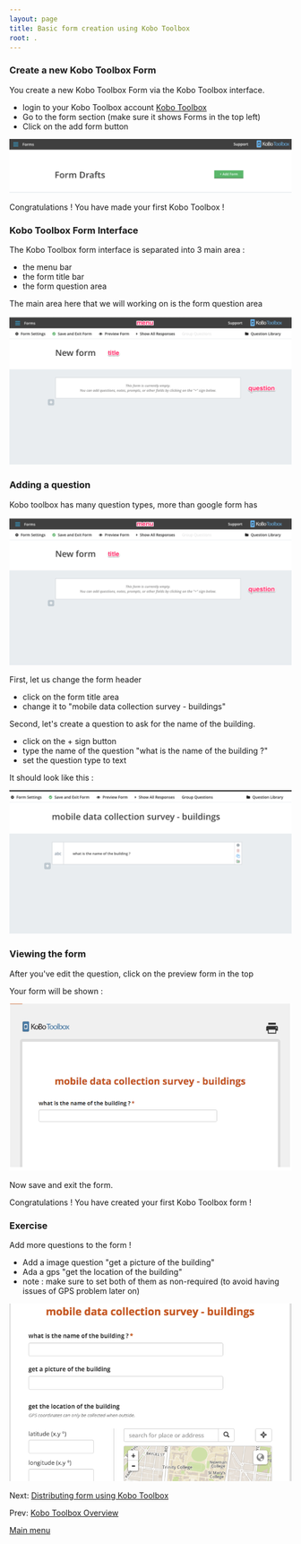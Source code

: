 ```yaml
---
layout: page
title: Basic form creation using Kobo Toolbox
root: .
---
```


### Create a new Kobo Toolbox Form

You create a new Kobo Toolbox Form via the Kobo Toolbox interface.

- login to your Kobo Toolbox account [Kobo Toolbox](http://kf.kobotoolbox.org)
- Go to the form section (make sure it shows Forms in the top left)
- Click on the add form button

![](img/kobo-toolbox-02-01.png)

Congratulations ! You have made your first Kobo Toolbox  !

### Kobo Toolbox Form Interface

The Kobo Toolbox form interface is separated into 3 main area :

- the menu bar
- the form title bar
- the form question area

The main area here that we will working on is the form question area

![](img/kobo-toolbox-02-02.png)

### Adding a question

Kobo toolbox has many question types, more than google form has

![](img/kobo-toolbox-02-02.png)

First, let us change the form header

- click on the form title area
- change it to "mobile data collection survey - buildings"

Second, let's create a question to ask for the name of the building.

- click on the + sign button
- type the name of the question "what is the name of the building ?"
- set the question type to text

It should look like this :

![](img/kobo-toolbox-02-04.png)

### Viewing the form

After you've edit the question, click on the preview form in the top

Your form will be shown :

![](img/kobo-toolbox-02-05.png)

Now save and exit the form.

Congratulations ! You have created your first Kobo Toolbox form !

### Exercise

Add more questions to the form !

- Add a image question "get a picture of the building"
- Ada a gps "get the location of the building"
- note : make sure to set both of them as non-required (to avoid having issues of GPS problem later on)

![](img/kobo-toolbox-02-06.png)

Next: [Distributing form using Kobo Toolbox](kobo-toolbox-03-distribution.html)

Prev: [Kobo Toolbox Overview](kobo-toolbox-01-intro.html)


[Main menu](index.html)
